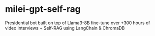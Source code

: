 # milei-gpt-self-rag
Presidential bot built on top of Llama3-8B fine-tune over +300 hours of video interviews + Self-RAG using LangChain &amp; ChromaDB
